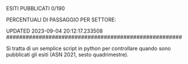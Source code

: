 ESITI PUBBLICATI 0/190 

PERCENTUALI DI PASSAGGIO PER SETTORE:

UPDATED 2023-09-04 20:12:17.233508
###################################################### 

Si tratta di un semplice script in python per controllare quando sono pubblicati gli esiti (ASN 2021, sesto quadrimestre).

